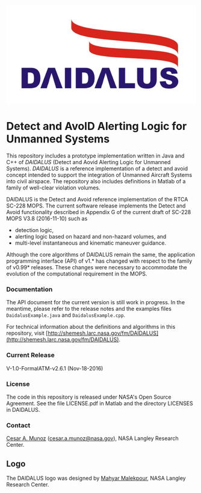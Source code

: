 ![](logo/DAIDALUS.jpeg "")

Detect and AvoID Alerting Logic for Unmanned Systems
========

This repository includes a prototype implementation written in Java and
C++ of *DAIDALUS* (Detect and Aovid Alerting Logic for Unmanned Systems).
*DAIDALUS* is a reference implementation of a detect and avoid concept
intended to support the integration of Unmanned Aircraft Systems into
civil airspace.
The repository also includes definitions in Matlab of a family of well-clear violation volumes.

DAIDALUS is the Detect and Avoid reference implementation of the RTCA
SC-228 MOPS. The current software release implements the Detect and
Avoid functionality
described in Appendix G of the current draft of SC-228 MOPS V3.8
(2016-11-10) such as

*  detection logic,
*  alerting logic based on hazard and non-hazard volumes, and
*  multi-level instantaneous and kinematic maneuver guidance.

Although the core algorithms of DAIDALUS remain the same, the
application programming interface (API) of v1.* has changed with
respect to the family of v0.99* releases. These changes were necessary to
accommodate the evolution of the computational requirement in the
MOPS.

### Documentation
The API document for the current version is still work in progress. In the meantime,
please refer to the release notes and the examples files
`DaidalusExample.java` and `DaidalusExample.cpp`.

For technical information about the definitions and algorithms in this
repository, visit [http://shemesh.larc.nasa.gov/fm/DAIDALUS](http://shemesh.larc.nasa.gov/fm/DAIDALUS).

### Current Release

V-1.0-FormalATM-v2.6.1 (Nov-18-2016)

### License

The code in this repository is released under NASA's Open Source
Agreement. See the file LICENSE.pdf in Matlab and the directory LICENSES in DAIDALUS.

### Contact

[Cesar A. Munoz](http://shemesh.larc.nasa.gov/people/cam) (cesar.a.munoz@nasa.gov), NASA Langley Research Center.

## Logo

The DAIDALUS logo was designed by 
[Mahyar Malekpour](http://shemesh.larc.nasa.gov/people/mrm/publications.htm#ETC), NASA Langley Research Center.

